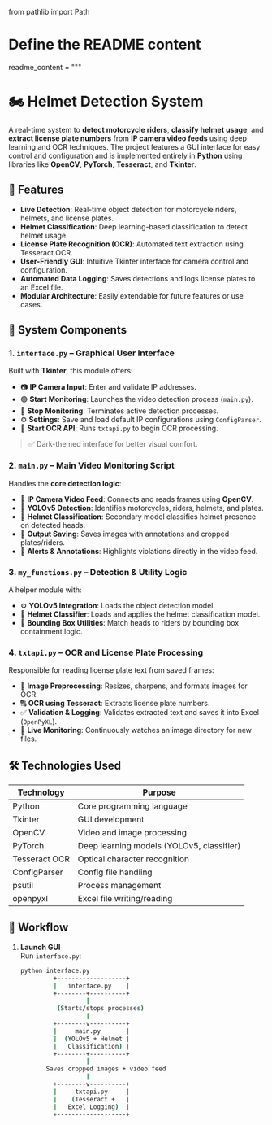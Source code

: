 from pathlib import Path

# Define the README content
readme_content = """
# 🏍️ Helmet Detection System

A real-time system to **detect motorcycle riders**, **classify helmet usage**, and **extract license plate numbers** from **IP camera video feeds** using deep learning and OCR techniques. The project features a GUI interface for easy control and configuration and is implemented entirely in **Python** using libraries like **OpenCV**, **PyTorch**, **Tesseract**, and **Tkinter**.

## 🚀 Features

- **Live Detection**: Real-time object detection for motorcycle riders, helmets, and license plates.
- **Helmet Classification**: Deep learning-based classification to detect helmet usage.
- **License Plate Recognition (OCR)**: Automated text extraction using Tesseract OCR.
- **User-Friendly GUI**: Intuitive Tkinter interface for camera control and configuration.
- **Automated Data Logging**: Saves detections and logs license plates to an Excel file.
- **Modular Architecture**: Easily extendable for future features or use cases.

## 🧩 System Components

### 1. `interface.py` – Graphical User Interface

Built with **Tkinter**, this module offers:

- 📷 **IP Camera Input**: Enter and validate IP addresses.
- 🟢 **Start Monitoring**: Launches the video detection process (`main.py`).
- 🔴 **Stop Monitoring**: Terminates active detection processes.
- ⚙️ **Settings**: Save and load default IP configurations using `ConfigParser`.
- 🧠 **Start OCR API**: Runs `txtapi.py` to begin OCR processing.

> ✅ Dark-themed interface for better visual comfort.

### 2. `main.py` – Main Video Monitoring Script

Handles the **core detection logic**:

- 🔄 **IP Camera Video Feed**: Connects and reads frames using **OpenCV**.
- 🧠 **YOLOv5 Detection**: Identifies motorcycles, riders, helmets, and plates.
- 🎯 **Helmet Classification**: Secondary model classifies helmet presence on detected heads.
- 💾 **Output Saving**: Saves images with annotations and cropped plates/riders.
- 🚨 **Alerts & Annotations**: Highlights violations directly in the video feed.

### 3. `my_functions.py` – Detection & Utility Logic

A helper module with:

- ⚙️ **YOLOv5 Integration**: Loads the object detection model.
- 🧠 **Helmet Classifier**: Loads and applies the helmet classification model.
- 🧩 **Bounding Box Utilities**: Match heads to riders by bounding box containment logic.

### 4. `txtapi.py` – OCR and License Plate Processing

Responsible for reading license plate text from saved frames:

- 🧹 **Image Preprocessing**: Resizes, sharpens, and formats images for OCR.
- 🔠 **OCR using Tesseract**: Extracts license plate numbers.
- ✅ **Validation & Logging**: Validates extracted text and saves it into Excel (`OpenPyXL`).
- 🔁 **Live Monitoring**: Continuously watches an image directory for new files.

## 🛠️ Technologies Used

| Technology     | Purpose                            |
|----------------|-------------------------------------|
| Python         | Core programming language          |
| Tkinter        | GUI development                    |
| OpenCV         | Video and image processing         |
| PyTorch        | Deep learning models (YOLOv5, classifier) |
| Tesseract OCR  | Optical character recognition      |
| ConfigParser   | Config file handling                |
| psutil         | Process management                  |
| openpyxl       | Excel file writing/reading          |

## 🔁 Workflow

1. **Launch GUI**  
   Run `interface.py`:
   ```bash
   python interface.py
            +-------------------+
            |   interface.py    |
            +--------+----------+
                     |
             (Starts/stops processes)
                     |
            +--------v----------+
            |     main.py       |
            |  (YOLOv5 + Helmet |
            |   Classification) |
            +--------+----------+
                     |
          Saves cropped images + video feed
                     |
            +--------v----------+
            |     txtapi.py     |
            |    (Tesseract +   |
            |   Excel Logging)  |
            +-------------------+

